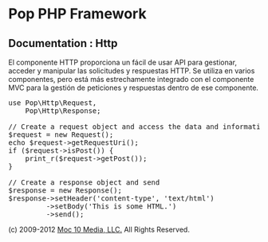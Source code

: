 Pop PHP Framework
=================

Documentation : Http
--------------------

El componente HTTP proporciona un fácil de usar API para gestionar, acceder y manipular las solicitudes y respuestas HTTP. Se utiliza en varios componentes, pero está más estrechamente integrado con el componente MVC para la gestión de peticiones y respuestas dentro de ese componente.

<pre>
use Pop\Http\Request,
    Pop\Http\Response;

// Create a request object and access the data and information
$request = new Request();
echo $request->getRequestUri();
if ($request->isPost()) {
    print_r($request->getPost());
}

// Create a response object and send
$response = new Response();
$response->setHeader('content-type', 'text/html')
         ->setBody('<html><body>This is some HTML.</body></html>')
         ->send();
</pre>

(c) 2009-2012 [Moc 10 Media, LLC.](http://www.moc10media.com) All Rights Reserved.
